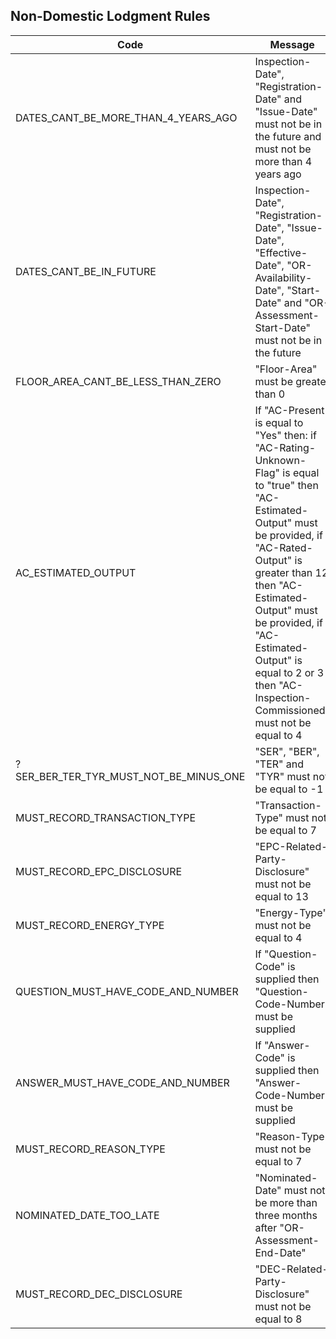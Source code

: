 ## Non-Domestic Lodgment Rules

|Code|Message|Done?| 
|----|-------|-----|
|DATES_CANT_BE_MORE_THAN_4_YEARS_AGO|Inspection-Date", "Registration-Date" and "Issue-Date" must not be in the future and must not be more than 4 years ago|yes|
|DATES_CANT_BE_IN_FUTURE|Inspection-Date", "Registration-Date", "Issue-Date", "Effective-Date", "OR-Availability-Date", "Start-Date" and "OR-Assessment-Start-Date" must not be in the future|yes|
|FLOOR_AREA_CANT_BE_LESS_THAN_ZERO|"Floor-Area" must be greater than 0|no|
|AC_ESTIMATED_OUTPUT|If "AC-Present" is equal to "Yes" then: if "AC-Rating-Unknown-Flag" is equal to "true" then "AC-Estimated-Output" must be provided, if "AC-Rated-Output" is greater than 12 then "AC-Estimated-Output" must be provided, if "AC-Estimated-Output" is equal to 2 or 3 then "AC-Inspection-Commissioned" must not be equal to 4|no|
|?SER_BER_TER_TYR_MUST_NOT_BE_MINUS_ONE|"SER", "BER", "TER" and "TYR" must not be equal to -1|no|
|MUST_RECORD_TRANSACTION_TYPE|"Transaction-Type" must not be equal to 7|no|
|MUST_RECORD_EPC_DISCLOSURE|"EPC-Related-Party-Disclosure" must not be equal to 13|no|
|MUST_RECORD_ENERGY_TYPE|"Energy-Type" must not be equal to 4|no|
|QUESTION_MUST_HAVE_CODE_AND_NUMBER|If "Question-Code" is supplied then "Question-Code-Number" must be supplied|no|
|ANSWER_MUST_HAVE_CODE_AND_NUMBER|If "Answer-Code" is supplied then "Answer-Code-Number" must be supplied|no|
|MUST_RECORD_REASON_TYPE|"Reason-Type" must not be equal to 7|no|
|NOMINATED_DATE_TOO_LATE|"Nominated-Date" must not be more than three months after "OR-Assessment-End-Date"|no|
|MUST_RECORD_DEC_DISCLOSURE|"DEC-Related-Party-Disclosure" must not be equal to 8|no|
